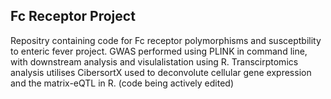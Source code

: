 ## Fc Receptor Project
Repositry containing code for Fc receptor polymorphisms and susceptbility to enteric fever project.
GWAS performed using PLINK in command line, with downstream analysis and visulalistation using R. Transcirptomics analysis utilises CibersortX used to deconvolute cellular gene expression and the matrix-eQTL in R. (code being actively edited)
